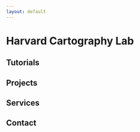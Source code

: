 ```yaml
---
layout: default
---
```


# Harvard Cartography Lab

## Tutorials

## Projects

## Services

## Contact
